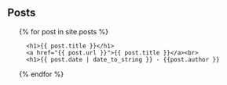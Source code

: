 
## Posts

<ul>
  {% for post in site.posts %}

      <h1>{{ post.title }}</h1>
      <a href="{{ post.url }}">{{ post.title }}</a><br>
      <h1>{{ post.date | date_to_string }} - {{post.author }}

  {% endfor %}
</ul>

